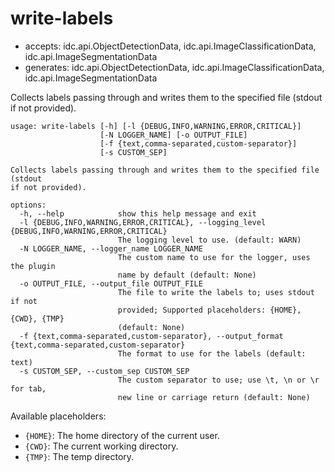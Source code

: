 # write-labels

* accepts: idc.api.ObjectDetectionData, idc.api.ImageClassificationData, idc.api.ImageSegmentationData
* generates: idc.api.ObjectDetectionData, idc.api.ImageClassificationData, idc.api.ImageSegmentationData

Collects labels passing through and writes them to the specified file (stdout if not provided).

```
usage: write-labels [-h] [-l {DEBUG,INFO,WARNING,ERROR,CRITICAL}]
                    [-N LOGGER_NAME] [-o OUTPUT_FILE]
                    [-f {text,comma-separated,custom-separator}]
                    [-s CUSTOM_SEP]

Collects labels passing through and writes them to the specified file (stdout
if not provided).

options:
  -h, --help            show this help message and exit
  -l {DEBUG,INFO,WARNING,ERROR,CRITICAL}, --logging_level {DEBUG,INFO,WARNING,ERROR,CRITICAL}
                        The logging level to use. (default: WARN)
  -N LOGGER_NAME, --logger_name LOGGER_NAME
                        The custom name to use for the logger, uses the plugin
                        name by default (default: None)
  -o OUTPUT_FILE, --output_file OUTPUT_FILE
                        The file to write the labels to; uses stdout if not
                        provided; Supported placeholders: {HOME}, {CWD}, {TMP}
                        (default: None)
  -f {text,comma-separated,custom-separator}, --output_format {text,comma-separated,custom-separator}
                        The format to use for the labels (default: text)
  -s CUSTOM_SEP, --custom_sep CUSTOM_SEP
                        The custom separator to use; use \t, \n or \r for tab,
                        new line or carriage return (default: None)
```

Available placeholders:

* `{HOME}`: The home directory of the current user.
* `{CWD}`: The current working directory.
* `{TMP}`: The temp directory.
